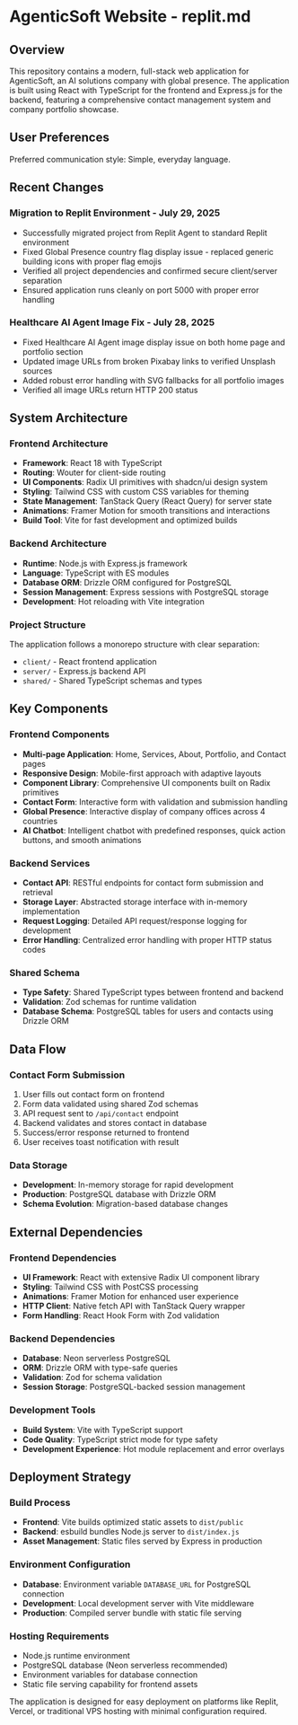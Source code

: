 # AgenticSoft Website - replit.md

## Overview

This repository contains a modern, full-stack web application for AgenticSoft, an AI solutions company with global presence. The application is built using React with TypeScript for the frontend and Express.js for the backend, featuring a comprehensive contact management system and company portfolio showcase.

## User Preferences

Preferred communication style: Simple, everyday language.

## Recent Changes

### Migration to Replit Environment - July 29, 2025
- Successfully migrated project from Replit Agent to standard Replit environment
- Fixed Global Presence country flag display issue - replaced generic building icons with proper flag emojis
- Verified all project dependencies and confirmed secure client/server separation
- Ensured application runs cleanly on port 5000 with proper error handling

### Healthcare AI Agent Image Fix - July 28, 2025
- Fixed Healthcare AI Agent image display issue on both home page and portfolio section
- Updated image URLs from broken Pixabay links to verified Unsplash sources
- Added robust error handling with SVG fallbacks for all portfolio images
- Verified all image URLs return HTTP 200 status

## System Architecture

### Frontend Architecture
- **Framework**: React 18 with TypeScript
- **Routing**: Wouter for client-side routing
- **UI Components**: Radix UI primitives with shadcn/ui design system
- **Styling**: Tailwind CSS with custom CSS variables for theming
- **State Management**: TanStack Query (React Query) for server state
- **Animations**: Framer Motion for smooth transitions and interactions
- **Build Tool**: Vite for fast development and optimized builds

### Backend Architecture
- **Runtime**: Node.js with Express.js framework
- **Language**: TypeScript with ES modules
- **Database ORM**: Drizzle ORM configured for PostgreSQL
- **Session Management**: Express sessions with PostgreSQL storage
- **Development**: Hot reloading with Vite integration

### Project Structure
The application follows a monorepo structure with clear separation:
- `client/` - React frontend application
- `server/` - Express.js backend API
- `shared/` - Shared TypeScript schemas and types

## Key Components

### Frontend Components
- **Multi-page Application**: Home, Services, About, Portfolio, and Contact pages
- **Responsive Design**: Mobile-first approach with adaptive layouts
- **Component Library**: Comprehensive UI components built on Radix primitives
- **Contact Form**: Interactive form with validation and submission handling
- **Global Presence**: Interactive display of company offices across 4 countries
- **AI Chatbot**: Intelligent chatbot with predefined responses, quick action buttons, and smooth animations

### Backend Services
- **Contact API**: RESTful endpoints for contact form submission and retrieval
- **Storage Layer**: Abstracted storage interface with in-memory implementation
- **Request Logging**: Detailed API request/response logging for development
- **Error Handling**: Centralized error handling with proper HTTP status codes

### Shared Schema
- **Type Safety**: Shared TypeScript types between frontend and backend
- **Validation**: Zod schemas for runtime validation
- **Database Schema**: PostgreSQL tables for users and contacts using Drizzle ORM

## Data Flow

### Contact Form Submission
1. User fills out contact form on frontend
2. Form data validated using shared Zod schemas
3. API request sent to `/api/contact` endpoint
4. Backend validates and stores contact in database
5. Success/error response returned to frontend
6. User receives toast notification with result

### Data Storage
- **Development**: In-memory storage for rapid development
- **Production**: PostgreSQL database with Drizzle ORM
- **Schema Evolution**: Migration-based database changes

## External Dependencies

### Frontend Dependencies
- **UI Framework**: React with extensive Radix UI component library
- **Styling**: Tailwind CSS with PostCSS processing
- **Animations**: Framer Motion for enhanced user experience
- **HTTP Client**: Native fetch API with TanStack Query wrapper
- **Form Handling**: React Hook Form with Zod validation

### Backend Dependencies
- **Database**: Neon serverless PostgreSQL
- **ORM**: Drizzle ORM with type-safe queries
- **Validation**: Zod for schema validation
- **Session Storage**: PostgreSQL-backed session management

### Development Tools
- **Build System**: Vite with TypeScript support
- **Code Quality**: TypeScript strict mode for type safety
- **Development Experience**: Hot module replacement and error overlays

## Deployment Strategy

### Build Process
- **Frontend**: Vite builds optimized static assets to `dist/public`
- **Backend**: esbuild bundles Node.js server to `dist/index.js`
- **Asset Management**: Static files served by Express in production

### Environment Configuration
- **Database**: Environment variable `DATABASE_URL` for PostgreSQL connection
- **Development**: Local development server with Vite middleware
- **Production**: Compiled server bundle with static file serving

### Hosting Requirements
- Node.js runtime environment
- PostgreSQL database (Neon serverless recommended)
- Environment variables for database connection
- Static file serving capability for frontend assets

The application is designed for easy deployment on platforms like Replit, Vercel, or traditional VPS hosting with minimal configuration required.